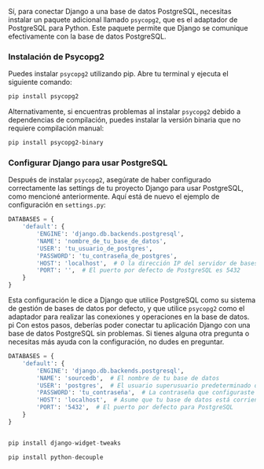 Sí, para conectar Django a una base de datos PostgreSQL, necesitas instalar un paquete adicional llamado `psycopg2`, que es el adaptador de PostgreSQL para Python. Este paquete permite que Django se comunique efectivamente con la base de datos PostgreSQL.

### Instalación de Psycopg2

Puedes instalar `psycopg2` utilizando pip. Abre tu terminal y ejecuta el siguiente comando:

```bash
pip install psycopg2
```

Alternativamente, si encuentras problemas al instalar `psycopg2` debido a dependencias de compilación, puedes instalar la versión binaria que no requiere compilación manual:

```bash
pip install psycopg2-binary
```

### Configurar Django para usar PostgreSQL

Después de instalar `psycopg2`, asegúrate de haber configurado correctamente las settings de tu proyecto Django para usar PostgreSQL, como mencioné anteriormente. Aquí está de nuevo el ejemplo de configuración en `settings.py`:

```python
DATABASES = {
    'default': {
        'ENGINE': 'django.db.backends.postgresql',
        'NAME': 'nombre_de_tu_base_de_datos',
        'USER': 'tu_usuario_de_postgres',
        'PASSWORD': 'tu_contraseña_de_postgres',
        'HOST': 'localhost',  # O la dirección IP del servidor de bases de datos si está en otro servidor
        'PORT': '',  # El puerto por defecto de PostgreSQL es 5432
    }
}
```

Esta configuración le dice a Django que utilice PostgreSQL como su sistema de gestión de bases de datos por defecto, y que utilice `psycopg2` como el adaptador para realizar las conexiones y operaciones en la base de datos.
pi
Con estos pasos, deberías poder conectar tu aplicación Django con una base de datos PostgreSQL sin problemas. Si tienes alguna otra pregunta o necesitas más ayuda con la configuración, no dudes en preguntar.

````python
DATABASES = {
    'default': {
        'ENGINE': 'django.db.backends.postgresql',
        'NAME': 'sourcedb',  # El nombre de tu base de datos
        'USER': 'postgres',  # El usuario superusuario predeterminado de PostgreSQL
        'PASSWORD': 'tu_contraseña',  # La contraseña que configuraste durante la instalación
        'HOST': 'localhost',  # Asume que tu base de datos está corriendo localmente
        'PORT': '5432',  # El puerto por defecto para PostgreSQL
    }
}


pip install django-widget-tweaks

pip install python-decouple